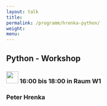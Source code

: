 ```yaml
---
layout: talk
title:
permalink: /programm/hrenka-python/
weight: 
menu:
---
```

## Python&nbsp;-&nbsp;Workshop

### <img height = "32" src="../../images/workshop.svg"> 16:00 bis 18:00 in Raum W1

### Peter&nbsp;Hrenka

